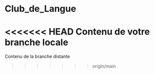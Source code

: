 # Club_de_Langue
<<<<<<< HEAD
Contenu de votre branche locale
=======
Contenu de la branche distante
>>>>>>> origin/main
